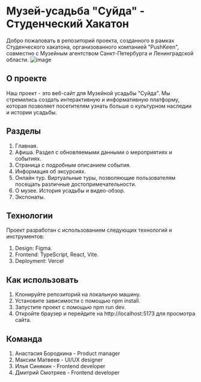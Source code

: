 # Музей-усадьба "Суйда" - Студенческий Хакатон

Добро пожаловать в репозиторий проекта, созданного в рамках Студенческого хакатона, организованного компанией "PushKeen", совместно с Музейным агентством Санкт-Петербурга и Ленинградской области.
![image](https://github.com/user-attachments/assets/41278e7d-84f9-4bc5-b5b0-a1ae437a8037)

## О проекте

Наш проект - это веб-сайт для Музейной усадьбы "Суйда". 
Мы стремились создать интерактивную и информативную платформу, которая позволяет посетителям узнать больше о культурном наследии и истории усадьбы.

## Разделы

1. Главная.
2. Афиша. Раздел с обновляемыми данными о мероприятиях и событиях.
3. Страница с подробным описанием события.
4. Информация об эксурсиях.
5. Онлайн тур. Виртуальные туры, позволяющие пользователям посещать различные достопримечательности.
6. О музее. История усадьбы и видео-обзор.
7. Экспонаты.

## Технологии

Проект разработан с использованием следующих технологий и инструментов:

1. Design: Figma.
2. Frontend: TypeScript, React, Vite.
3. Deployment: Vercel

## Как использовать

1. Клонируйте репозиторий на локальную машину.
2. Установите зависимости с помощью npm install.
3. Запустите проект с помощью npm run dev.
4. Откройте браузер и перейдите на http://localhost:5173 для просмотра сайта.

## Команда

1. Анастасия Бородкина - Product manager
2. Максим Матвеев - UI/UX designer
3. Илья Синякин - Frontend developer
4. Дмитрий Смотряев - Frontend developer


